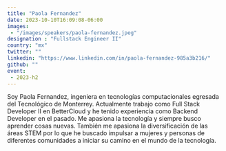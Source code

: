 ```yaml
---
title: "Paola Fernandez"
date: 2023-10-10T16:09:08-06:00
images: 
 - "/images/speakers/paola-fernandez.jpeg"
designation : "Fullstack Engineer II"
country: "mx"
twitter: ""
linkedin: "https://www.linkedin.com/in/paola-fernandez-985a3b216/"
github: ""
event: 
 - 2023-h2
---
```


Soy Paola Fernandez, ingeniera en tecnologías computacionales egresada del Tecnológico de Monterrey. Actualmente trabajo como Full Stack Developer II en BetterCloud y he tenido experiencia como Backend Developer en el pasado. Me apasiona la tecnología y siempre busco aprender cosas nuevas. También me apasiona la diversificación de las áreas STEM por lo que he buscado impulsar a mujeres y personas de diferentes comunidades a iniciar su camino en el mundo de la tecnología.
